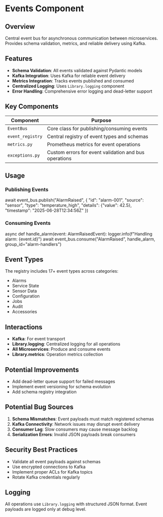 # Events Component

## Overview

Central event bus for asynchronous communication between microservices. Provides schema validation, metrics, and reliable delivery using Kafka.

## Features

- **Schema Validation**: All events validated against Pydantic models
- **Kafka Integration**: Uses Kafka for reliable event delivery
- **Metrics Integration**: Tracks events published and consumed
- **Centralized Logging**: Uses `Library.logging` component
- **Error Handling**: Comprehensive error logging and dead-letter support

## Key Components

| Component         | Purpose                                                                 |
|-------------------|-------------------------------------------------------------------------|
| `EventBus`        | Core class for publishing/consuming events                              |
| `event_registry`  | Central registry of event types and schemas                             |
| `metrics.py`      | Prometheus metrics for event operations                                 |
| `exceptions.py`   | Custom errors for event validation and bus operations                   |

## Usage

### Publishing Events

await event_bus.publish("AlarmRaised", {
"id": "alarm-001",
"source": "sensor",
"type": "temperature_high",
"details": {"value": 42.5},
"timestamp": "2025-06-28T12:34:56Z"
})

### Consuming Events

async def handle_alarm(event: AlarmRaisedEvent):
logger.info(f"Handling alarm: {event.id}")
await event_bus.consume("AlarmRaised", handle_alarm, group_id="alarm-handlers")

## Event Types
The registry includes 17+ event types across categories:
- Alarms
- Service State
- Sensor Data
- Configuration
- Jobs
- Audit
- Accessories

## Interactions

- **Kafka**: For event transport
- **Library.logging**: Centralized logging for all operations
- **All Microservices**: Produce and consume events
- **Library.metrics**: Operation metrics collection

## Potential Improvements

- Add dead-letter queue support for failed messages
- Implement event versioning for schema evolution
- Add schema registry integration

## Potential Bug Sources

1. **Schema Mismatches**: Event payloads must match registered schemas
2. **Kafka Connectivity**: Network issues may disrupt event delivery
3. **Consumer Lag**: Slow consumers may cause message backlog
4. **Serialization Errors**: Invalid JSON payloads break consumers

## Security Best Practices

- Validate all event payloads against schemas
- Use encrypted connections to Kafka
- Implement proper ACLs for Kafka topics
- Rotate Kafka credentials regularly

## Logging

All operations use `Library.logging` with structured JSON format. Event payloads are logged only at debug level.
